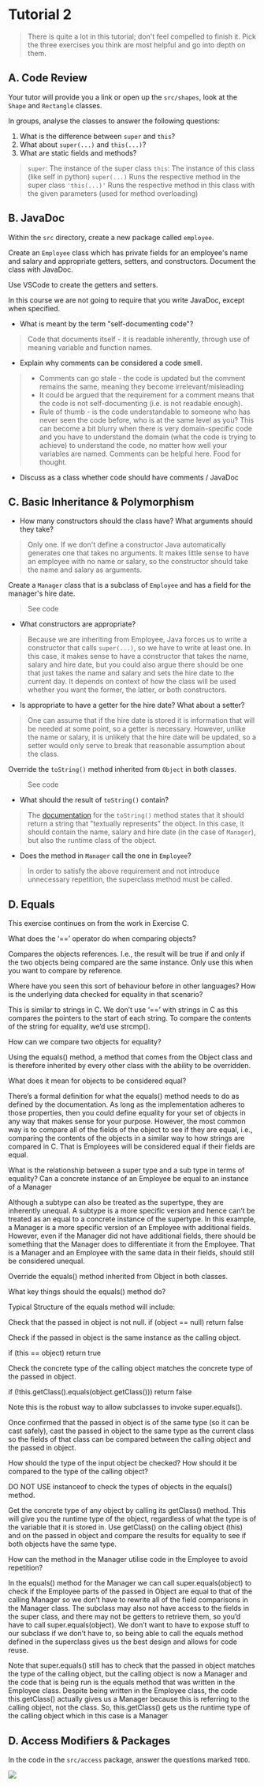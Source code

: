 # Tutorial 2

> There is quite a lot in this tutorial; don't feel compelled to finish it. Pick the three exercises you think are most helpful and go into depth on them.

## A. Code Review

Your tutor will provide you a link or open up the `src/shapes`, look at the `Shape` and `Rectangle` classes.

In groups, analyse the classes to answer the following questions:

1. What is the difference between `super` and `this`?
2. What about `super(...)` and `this(...)`?
4. What are static fields and methods?

> `super`: The instance of the super class
`this`: The instance of this class (like self in python)
`super(...)` Runs the respective method in the super class
`'this(...)'` Runs the respective method in this class with the given parameters (used for method overloading)

## B. JavaDoc

Within the `src` directory, create a new package called `employee`.

Create an `Employee` class which has private fields for an employee's name and salary and appropriate getters, setters, and constructors. Document the class with JavaDoc.

Use VSCode to create the getters and setters.

In this course we are not going to require that you write JavaDoc, except when specified.

* What is meant by the term "self-documenting code"?

> Code that documents itself - it is readable inherently, through use of meaning variable and function names.

* Explain why comments can be considered a code smell.

> * Comments can go stale - the code is updated but the comment remains the same, meaning they become irrelevant/misleading
> * It could be argued that the requirement for a comment means that the code is not self-documenting (i.e. is not readable enough).
> * Rule of thumb - is the code understandable to someone who has never seen the code before, who is at the same level as you? This can become a bit blurry when there is very domain-specific code and you have to understand the domain (what the code is trying to achieve) to understand the code, no matter how well your variables are named. Comments can be helpful here. Food for thought.

* Discuss as a class whether code should have comments / JavaDoc

## C. Basic Inheritance & Polymorphism

* How many constructors should the class have? What arguments should they take?

> Only one. If we don't define a constructor Java automatically generates one that takes no arguments. It makes little sense to have an employee with no name or salary, so the constructor should take the name and salary as arguments.

Create a `Manager` class that is a subclass of `Employee` and has a field for the manager's hire date.

> See code

* What constructors are appropriate?

> Because we are inheriting from Employee, Java forces us to write a constructor that calls `super(...)`, so we have to write at least one. In this case, it makes sense to have a constructor that takes the name, salary and hire date, but you could also argue there should be one that just takes the name and salary and sets the hire date to the current day. It depends on context of how the class will be used whether you want the former, the latter, or both constructors.

* Is appropriate to have a getter for the hire date? What about a setter?

> One can assume that if the hire date is stored it is information that will be needed at some point, so a getter is necessary. However, unlike the name or salary, it is unlikely that the hire date will be updated, so a setter would only serve to break that reasonable assumption about the class.

Override the `toString()` method inherited from `Object` in both classes.

> See code

* What should the result of `toString()` contain?

> The [documentation](https://docs.oracle.com/javase/8/docs/api/java/lang/Object.html#toString--) for the `toString()` method states that it should return a string that "textually represents" the object. In this case, it should contain the name, salary and hire date (in the case of `Manager`), but also the runtime class of the object.

* Does the method in `Manager` call the one in `Employee`?

> In order to satisfy the above requirement and not introduce unnecessary repetition, the superclass method must be called.

## D. Equals
This exercise continues on from the work in Exercise C.

What does the ‘==’ operator do when comparing objects?

Compares the objects references. I.e., the result will be true if and only if the two objects being compared are the same instance. Only use this when you want to compare by reference.

Where have you seen this sort of behaviour before in other languages? How is the underlying data checked for equality in that scenario?

This is similar to strings in C. We don’t use ‘==’ with strings in C as this compares the pointers to the start of each string. To compare the contents of the string for equality, we’d use strcmp().

How can we compare two objects for equality?

Using the equals() method, a method that comes from the Object class and is therefore inherited by every other class with the ability to be overridden.

What does it mean for objects to be considered equal?

There’s a formal definition for what the equals() method needs to do as defined by the documentation. As long as the implementation adheres to those properties, then you could define equality for your set of objects in any way that makes sense for your purpose. However, the most common way is to compare all of the fields of the object to see if they are equal, i.e., comparing the contents of the objects in a similar way to how strings are compared in C. That is Employees will be considered equal if their fields are equal.

What is the relationship between a super type and a sub type in terms of equality? Can a concrete instance of an Employee be equal to an instance of a Manager

Although a subtype can also be treated as the supertype, they are inherently unequal. A subtype is a more specific version and hence can’t be treated as an equal to a concrete instance of the supertype. In this example, a Manager is a more specific version of an Employee with additional fields. However, even if the Manager did not have additional fields, there should be something that the Manager does to differentiate it from the Employee. That is a Manager and an Employee with the same data in their fields, should still be considered unequal.

Override the equals() method inherited from Object in both classes.

What key things should the equals() method do?

Typical Structure of the equals method will include:

Check that the passed in object is not null. if (object == null) return false

Check if the passed in object is the same instance as the calling object. 

if (this == object) return true

Check the concrete type of the calling object matches the concrete type of the passed in object.

if (!this.getClass().equals(object.getClass())) return false

Note this is the robust way to allow subclasses to invoke super.equals().

Once confirmed that the passed in object is of the same type (so it can be cast safely), cast the passed in object to the same type as the current class so the fields of that class can be compared between the calling object and the passed in object.

How should the type of the input object be checked? How should it be compared to the type of the calling object?

DO NOT USE instanceof to check the types of objects in the equals() method. 

Get the concrete type of any object by calling its getClass() method. This will give you the runtime type of the object, regardless of what the type is of the variable that it is stored in. Use getClass() on the calling object (this) and on the passed in object and compare the results for equality to see if both objects have the same type.

How can the method in the Manager utilise code in the Employee to avoid repetition?

In the equals() method for the Manager we can call super.equals(object) to check if the Employee parts of the passed in Object are equal to that of the calling Manager so we don’t have to rewrite all of the field comparisons in the Manager class. The subclass may also not have access to the fields in the super class, and there may not be getters to retrieve them, so you’d have to call super.equals(object). We don’t want to have to expose stuff to our subclass if we don’t have to, so being able to call the equals method defined in the superclass gives us the best design and allows for code reuse.

Note that super.equals() still has to check that the passed in object matches the type of the calling object, but the calling object is now a Manager and the code that is being run is the equals method that was written in the Employee class. Despite being written in the Employee class, the code this.getClass() actually gives us a Manager because this is referring to the calling object, not the class. So, this.getClass() gets us the runtime type of the calling object which in this case is a Manager

## D. Access Modifiers & Packages

In the code in the `src/access` package, answer the questions marked `TODO`.

<img src='https://media.geeksforgeeks.org/wp-content/cdn-uploads/Access-Modifiers-in-Java.png' />
